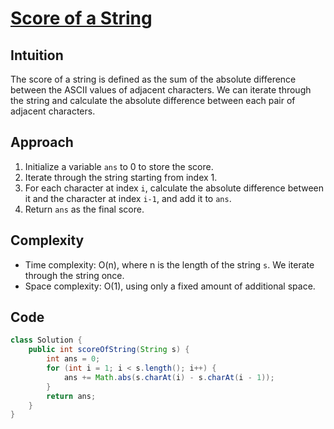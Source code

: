 
# [Score of a String](https://leetcode.com/problems/score-of-a-string/description/?envType=daily-question&envId=2024-06-01)

## Intuition
The score of a string is defined as the sum of the absolute difference between the ASCII values of adjacent characters. We can iterate through the string and calculate the absolute difference between each pair of adjacent characters.

## Approach
1. Initialize a variable `ans` to 0 to store the score.
2. Iterate through the string starting from index 1.
3. For each character at index `i`, calculate the absolute difference between it and the character at index `i-1`, and add it to `ans`.
4. Return `ans` as the final score.

## Complexity
- Time complexity: O(n), where n is the length of the string `s`. We iterate through the string once.
- Space complexity: O(1), using only a fixed amount of additional space.

## Code
```java
class Solution {
    public int scoreOfString(String s) {
        int ans = 0;
        for (int i = 1; i < s.length(); i++) {
            ans += Math.abs(s.charAt(i) - s.charAt(i - 1));
        }
        return ans;
    }
}
